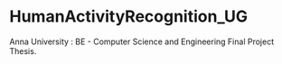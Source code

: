 # HumanActivityRecognition_UG
Anna University : BE - Computer Science and Engineering Final Project Thesis.
